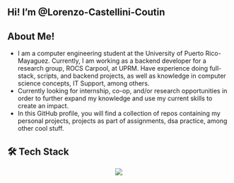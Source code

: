 ## Hi! I’m @Lorenzo-Castellini-Coutin 
## About Me!
- I am a computer engineering student at the University of Puerto Rico-Mayaguez. Currently, I am working as a backend developer for a research group, ROCS Carpool, at UPRM. Have experience doing full-stack, scripts, and backend projects, as well as knowledge in computer science concepts, IT Support, among others.
- Currently looking for internship, co-op, and/or research opportunities in order to further expand my knowledge and use my current skills to create an impact.
- In this GitHub profile, you will find a collection of repos containing my personal projects, projects as part of assignments, dsa practice, among other cool stuff.

## 🛠️ Tech Stack
<p align="center">
  <a href="https://skillicons.dev">
    <img src="https://skillicons.dev/icons?i=python,c,cpp,git,azure,docker,flask,github,mysql,postman,vscode&perline=6" />
  </a>
</p>





<!---
Lorenzo-Castellini-Coutin/Lorenzo-Castellini-Coutin is a ✨ special ✨ repository because its `README.md` (this file) appears on your GitHub profile.
You can click the Preview link to take a look at your changes.
--->
